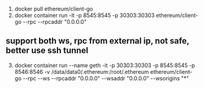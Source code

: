 1. docker pull ethereum/client-go
2. docker container run -it -p 8545:8545 -p 30303:30303 ethereum/client-go --rpc --rpcaddr "0.0.0.0"

## support both ws, rpc from external ip, not safe, better use ssh tunnel
3. docker container run --name geth -it -p 30303:30303 -p 8545:8545 -p 8546:8546 -v /data/data0/.ethereum:/root/.ethereum ethereum/client-go --rpc --ws --rpcaddr "0.0.0.0" --wsaddr "0.0.0.0" --wsorigins "*"

